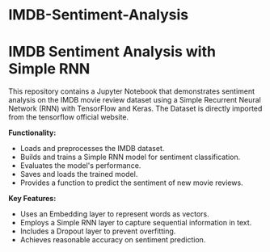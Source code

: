 # IMDB-Sentiment-Analysis
# IMDB Sentiment Analysis with Simple RNN

This repository contains a Jupyter Notebook that demonstrates sentiment analysis on the IMDB movie review dataset using a Simple Recurrent Neural Network (RNN) with TensorFlow and Keras. The Dataset is directly imported from the tensorflow official website.

**Functionality:**

* Loads and preprocesses the IMDB dataset.
* Builds and trains a Simple RNN model for sentiment classification.
* Evaluates the model's performance.
* Saves and loads the trained model.
* Provides a function to predict the sentiment of new movie reviews.


**Key Features:**

* Uses an Embedding layer to represent words as vectors.
* Employs a Simple RNN layer to capture sequential information in text.
* Includes a Dropout layer to prevent overfitting.
* Achieves reasonable accuracy on sentiment prediction.
